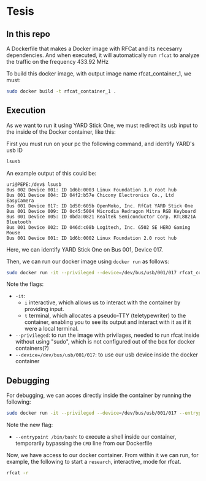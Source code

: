 # Tesis

## In this repo

A Dockerfile that makes a Docker image with RFCat and its necesarry dependencies. And when executed, it will automatically run `rfcat` to analyze the traffic on the frequency 433.92 MHz

To build this docker image, with output image name rfcat_container_1, we must:
```bash
sudo docker build -t rfcat_container_1 .
```

## Execution 
As we want to run it using YARD Stick One, we must redirect its usb input to the inside of the Docker container, like this:

First you must run on your pc the following command, and identify YARD's usb ID
```bash
lsusb
```
An example output of this could be:
```
uri@PEPE:/dev$ lsusb
Bus 002 Device 001: ID 1d6b:0003 Linux Foundation 3.0 root hub
Bus 001 Device 004: ID 04f2:b57e Chicony Electronics Co., Ltd EasyCamera
Bus 001 Device 017: ID 1d50:605b OpenMoko, Inc. RfCat YARD Stick One
Bus 001 Device 009: ID 0c45:5004 Microdia Redragon Mitra RGB Keyboard
Bus 001 Device 005: ID 0bda:0821 Realtek Semiconductor Corp. RTL8821A Bluetooth
Bus 001 Device 002: ID 046d:c08b Logitech, Inc. G502 SE HERO Gaming Mouse
Bus 001 Device 001: ID 1d6b:0002 Linux Foundation 2.0 root hub
```

Here, we can identify YARD Stick One on Bus 001, Device 017.

Then, we can run our docker image using `docker run` as follows:

```bash
sudo docker run -it --privileged --device=/dev/bus/usb/001/017 rfcat_container_1
```
Note the flags: 
- `-it`:
    - `i` interactive, which allows us to interact with the container by providing input.
    - `t` terminal, which allocates a pseudo-TTY (teletypewriter) to the container, enabling you to see its output and interact with it as if it were a local terminal.
- `--privileged`: to run the image with privilages, needed to run rfcat inside without using "sudo", which is not configured out of the box for docker containers(?)
- `--device=/dev/bus/usb/001/017`: to use our usb device inside the docker container


## Debugging
For debugging, we can acces directly inside the container by running the following:
```bash
sudo docker run -it --privileged --device=/dev/bus/usb/001/017 --entrypoint /bin/bash rfcat_container_1
```
Note the new flag: 
- `--entrypoint /bin/bash`: to execute a shell inside our container, temporarily bypassing the `CMD` line from our Dockerfile

Now, we have access to our docker container. From within it we can run, for example, the following to start a `research`, interactive, mode for rfcat.
```bash
rfcat -r
```